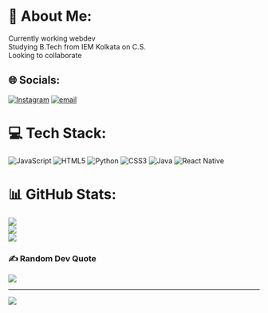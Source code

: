 # 💫 About Me:
Currently working webdev<br>Studying B.Tech from IEM Kolkata on C.S.<br> Looking to collaborate


## 🌐 Socials:
[![Instagram](https://img.shields.io/badge/Instagram-%23E4405F.svg?logo=Instagram&logoColor=white)](https://instagram.com/sh_tifying) [![email](https://img.shields.io/badge/Email-D14836?logo=gmail&logoColor=white)](mailto:44.srijitghosal.2006@gmail.com) 

# 💻 Tech Stack:
![JavaScript](https://img.shields.io/badge/javascript-%23323330.svg?style=for-the-badge&logo=javascript&logoColor=%23F7DF1E) ![HTML5](https://img.shields.io/badge/html5-%23E34F26.svg?style=for-the-badge&logo=html5&logoColor=white) ![Python](https://img.shields.io/badge/python-3670A0?style=for-the-badge&logo=python&logoColor=ffdd54) ![CSS3](https://img.shields.io/badge/css3-%231572B6.svg?style=for-the-badge&logo=css3&logoColor=white) ![Java](https://img.shields.io/badge/java-%23ED8B00.svg?style=for-the-badge&logo=openjdk&logoColor=white) ![React Native](https://img.shields.io/badge/react_native-%2320232a.svg?style=for-the-badge&logo=react&logoColor=%2361DAFB)
# 📊 GitHub Stats:
![](https://github-readme-stats.vercel.app/api?username=sh-tifying&theme=dark&hide_border=false&include_all_commits=true&count_private=true)<br/>
![](https://nirzak-streak-stats.vercel.app/?user=sh-tifying&theme=dark&hide_border=false)<br/>
![](https://github-readme-stats.vercel.app/api/top-langs/?username=sh-tifying&theme=dark&hide_border=false&include_all_commits=true&count_private=true&layout=compact)

### ✍️ Random Dev Quote
![](https://quotes-github-readme.vercel.app/api?type=horizontal&theme=radical)

---
[![](https://visitcount.itsvg.in/api?id=sh-tifying&icon=0&color=0)](https://visitcount.itsvg.in)

<!-- Proudly created with GPRM ( https://gprm.itsvg.in ) -->
